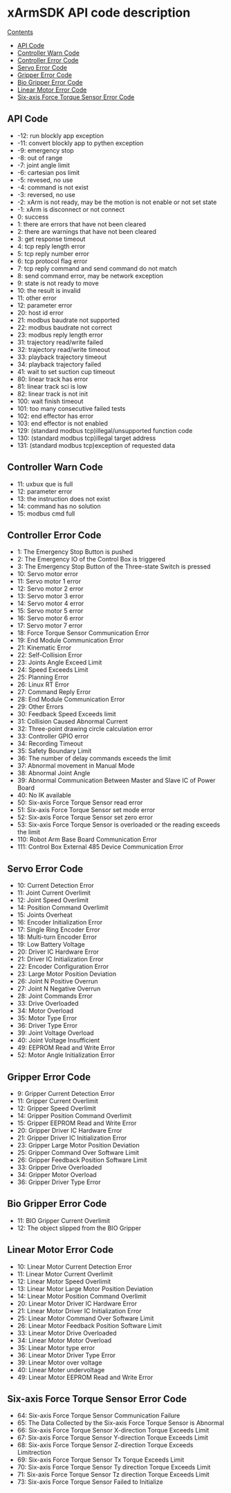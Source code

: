 # xArmSDK API code description
<!-- TOC --> 
[Contents](#xarmsdk-api-code-description)
  - [API Code](#api-code)
  - [Controller Warn Code](#controller-warn-code)
  - [Controller Error Code](#controller-error-code)
  - [Servo Error Code](#servo-error-code)
  - [Gripper Error Code](#gripper-error-code)
  - [Bio Gripper Error Code](#bio-gripper-error-code)
  - [Linear Motor Error Code](#linear-motor-error-code)
  - [Six-axis Force Torque Sensor Error Code](#six-axis-force-torque-sensor-error-code)


## API Code
- -12: run blockly app exception
- -11: convert blockly app to pythen exception
- -9: emergency stop
- -8: out of range
- -7: joint angle limit
- -6: cartesian pos limit
- -5: revesed, no use
- -4: command is not exist
- -3: reversed, no use
- -2: xArm is not ready, may be the motion is not enable or not set state
- -1: xArm is disconnect or not connect
- 0: success
- 1: there are errors that have not been cleared
- 2: there are warnings that have not been cleared
- 3: get response timeout
- 4: tcp reply length error
- 5: tcp reply number error
- 6: tcp protocol flag error
- 7: tcp reply command and send command do not match
- 8: send command error, may be network exception
- 9: state is not ready to move
- 10: the result is invalid
- 11: other error
- 12: parameter error
- 20: host id error
- 21: modbus baudrate not supported
- 22: modbus baudrate not correct
- 23: modbus reply length error
- 31: trajectory read/write failed
- 32: trajectory read/write timeout
- 33: playback trajectory timeout
- 34: playback trajectory failed
- 41: wait to set suction cup timeout
- 80: linear track has error
- 81: linear track sci is low
- 82: linear track is not init
- 100: wait finish timeout
- 101: too many consecutive failed tests
- 102: end effector has error
- 103: end effector is not enabled
- 129: (standard modbus tcp)illegal/unsupported function code
- 130: (standard modbus tcp)illegal target address
- 131: (standard modbus tcp)exception of requested data

## Controller Warn Code
- 11: uxbux que is full
- 12: parameter error
- 13: the instruction does not exist
- 14: command has no solution
- 15: modbus cmd full

## Controller Error Code
- 1: The Emergency Stop Button is pushed
- 2: The Emergency IO of the Control Box is triggered
- 3: The Emergency Stop Button of the Three-state Switch is pressed
- 10: Servo motor error
- 11: Servo motor 1 error
- 12: Servo motor 2 error
- 13: Servo motor 3 error
- 14: Servo motor 4 error
- 15: Servo motor 5 error
- 16: Servo motor 6 error
- 17: Servo motor 7 error
- 18: Force Torque Sensor Communication Error
- 19: End Module Communication Error
- 21: Kinematic Error
- 22: Self-Collision Error
- 23: Joints Angle Exceed Limit
- 24: Speed Exceeds Limit
- 25: Planning Error
- 26: Linux RT Error
- 27: Command Reply Error
- 28: End Module Communication Error
- 29: Other Errors
- 30: Feedback Speed Exceeds limit
- 31: Collision Caused Abnormal Current
- 32: Three-point drawing circle calculation error
- 33: Controller GPIO error
- 34: Recording Timeout
- 35: Safety Boundary Limit
- 36: The number of delay commands exceeds the limit
- 37: Abnormal movement in Manual Mode
- 38: Abnormal Joint Angle
- 39: Abnormal Communication Between Master and Slave IC of Power Board
- 40: No IK available
- 50: Six-axis Force Torque Sensor read error
- 51: Six-axis Force Torque Sensor set mode error
- 52: Six-axis Force Torque Sensor set zero error
- 53: Six-axis Force Torque Sensor is overloaded or the reading exceeds the limit
- 110: Robot Arm Base Board Communication Error
- 111: Control Box External 485 Device Communication Error

## Servo Error Code

- 10: Current Detection Error
- 11: Joint Current Overlimit
- 12: Joint Speed Overlimit
- 14: Position Command Overlimit
- 15: Joints Overheat
- 16: Encoder Initialization Error
- 17: Single Ring Encoder Error
- 18: Multi-turn Encoder Error
- 19: Low Battery Voltage
- 20: Driver IC Hardware Error
- 21: Driver IC Initialization Error
- 22: Encoder Configuration Error
- 23: Large Motor Position Deviation
- 26: Joint N Positive Overrun
- 27: Joint N Negative Overrun
- 28: Joint Commands Error
- 33: Drive Overloaded
- 34: Motor Overload
- 35: Motor Type Error
- 36: Driver Type Error
- 39: Joint Voltage Overload
- 40: Joint Voltage Insufficient
- 49: EEPROM Read and Write Error
- 52: Motor Angle Initialization Error

## Gripper Error Code

- 9: Gripper Current Detection Error
- 11: Gripper Current Overlimit
- 12: Gripper Speed Overlimit
- 14: Gripper Position Command Overlimit
- 15: Gripper EEPROM Read and Write Error
- 20: Gripper Driver IC Hardware Error
- 21: Gripper Driver IC Initialization Error
- 23: Gripper Large Motor Position Deviation
- 25: Gripper Command Over Software Limit
- 26: Gripper Feedback Position Software Limit
- 33: Gripper Drive Overloaded
- 34: Gripper Motor Overload
- 36: Gripper Driver Type Error

## Bio Gripper Error Code

- 11: BIO Gripper Current Overlimit
- 12: The object slipped from the BIO Gripper

## Linear Motor Error Code

- 10: Linear Motor Current Detection Error
- 11: Linear Motor Current Overlimit
- 12: Linear Motor Speed Overlimit
- 13: Linear Motor Large Motor Position Deviation
- 14: Linear Motor Position Command Overlimit
- 20: Linear Motor Driver IC Hardware Error
- 21: Linear Motor Driver IC Initialization Error
- 25: Linear Motor Command Over Software Limit
- 26: Linear Motor Feedback Position Software Limit
- 33: Linear Motor Drive Overloaded
- 34: Linear Motor Motor Overload
- 35: Linear Motor type error
- 36: Linear Motor Driver Type Error
- 39: Linear Motor over voltage
- 40: Linear Moter undervoltage
- 49: Linear Motor EEPROM Read and Write Error
  
## Six-axis Force Torque Sensor Error Code

- 64: Six-axis Force Torque Sensor Communication Failure
- 65: The Data Collected by the Six-axis Force Torque Sensor is Abnormal
- 66: Six-axis Force Torque Sensor X-direction Torque Exceeds Limit
- 67: Six-axis Force Torque Sensor Y-direction Torque Exceeds Limit
- 68: Six-axis Force Torque Sensor Z-direction Torque Exceeds Limitrection
- 69: Six-axis Force Torque Sensor Tx Torque Exceeds Limit
- 70: Six-axis Force Torque Sensor Ty direction Torque Exceeds Limit
- 71: Six-axis Force Torque Sensor Tz direction Torque Exceeds Limit
- 73: Six-axis Force Torque Sensor Failed to Initialize
